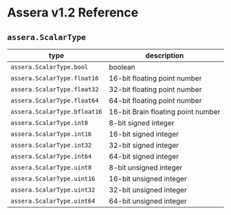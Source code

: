 [//]: # (Project: Assera)
[//]: # (Version: v1.2)

# Assera v1.2 Reference

## `assera.ScalarType`

type | description
--- | ---
`assera.ScalarType.bool` | boolean
`assera.ScalarType.float16` | 16-bit floating point number
`assera.ScalarType.float32` | 32-bit floating point number
`assera.ScalarType.float64` | 64-bit floating point number
`assera.ScalarType.bfloat16` | 16-bit Brain floating point number
`assera.ScalarType.int8` | 8-bit signed integer
`assera.ScalarType.int16` | 16-bit signed integer
`assera.ScalarType.int32` | 32-bit signed integer
`assera.ScalarType.int64` | 64-bit signed integer
`assera.ScalarType.uint8` | 8-bit unsigned integer
`assera.ScalarType.uint16` | 16-bit unsigned integer
`assera.ScalarType.uint32` | 32-bit unsigned integer
`assera.ScalarType.uint64` | 64-bit unsigned integer

<div style="page-break-after: always;"></div>
